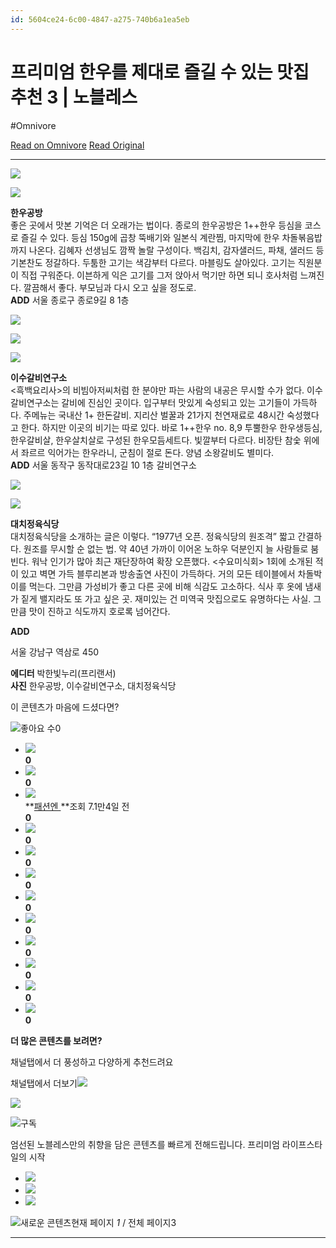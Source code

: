 ```yaml
---
id: 5604ce24-6c00-4847-a275-740b6a1ea5eb
---
```


# 프리미엄 한우를 제대로 즐길 수 있는 맛집 추천 3 | 노블레스
#Omnivore
 
[Read on Omnivore](https://omnivore.app/me/https-v-daum-net-v-7-v-hr-ij-a-8-nl-192a3b9febd)
[Read Original](https://v.daum.net/v/7VHrIjA8nl)
 
---

![](https://proxy-prod.omnivore-image-cache.app/658x0,stPYCjUhpmU1c1jaFRAOeun67OCX3h7N4D9jg4EgumiQ/https://img1.daumcdn.net/thumb/R658x0.q70/?fname=https://t1.daumcdn.net/news/202410/16/noblesse/20241016104224013yjci.jpg)

![](https://proxy-prod.omnivore-image-cache.app/658x0,s39twk8aIw0SuJv2x2gb4R8-fVmGBNtgIR5oi0P2rUw8/https://img2.daumcdn.net/thumb/R658x0.q70/?fname=https://t1.daumcdn.net/news/202410/16/noblesse/20241016104224405tava.jpg)

**한우공방**  
좋은 곳에서 맛본 기억은 더 오래가는 법이다. 종로의 한우공방은 1++한우 등심을 코스로 즐길 수 있다. 등심 150g에 곱창 뚝배기와 일본식 계란찜, 마지막에 한우 차돌볶음밥까지 나온다. 김혜자 선생님도 깜짝 놀랄 구성이다. 백김치, 감자샐러드, 파채, 샐러드 등 기본찬도 정갈하다. 두툼한 고기는 색감부터 다르다. 마블링도 살아있다. 고기는 직원분이 직접 구워준다. 이븐하게 익은 고기를 그저 앉아서 먹기만 하면 되니 호사처럼 느껴진다. 깔끔해서 좋다. 부모님과 다시 오고 싶을 정도로.  
**ADD** 서울 종로구 종로9길 8 1층  

![](https://proxy-prod.omnivore-image-cache.app/658x0,sNJw_icDbtzHW7pVG5ND6gxFOHAEAe7DLOq7sAyRpIUE/https://img1.daumcdn.net/thumb/R658x0.q70/?fname=https://t1.daumcdn.net/news/202410/16/noblesse/20241016104223795fpov.jpg)

![](https://proxy-prod.omnivore-image-cache.app/658x0,s9kzRQyqGtg4YsPUYedFHwphegM87aq4geCbtrcE_doE/https://img4.daumcdn.net/thumb/R658x0.q70/?fname=https://t1.daumcdn.net/news/202410/16/noblesse/20241016104224602uirr.jpg)

![](https://proxy-prod.omnivore-image-cache.app/658x0,sxBBziknLhR0ZiLfNQ11XsXvokifAvGwidMNCiY4jNB8/https://img3.daumcdn.net/thumb/R658x0.q70/?fname=https://t1.daumcdn.net/news/202410/16/noblesse/20241016104224782uuvi.jpg)

**이수갈비연구소**  
<흑백요리사>의 비빔아저씨처럼 한 분야만 파는 사람의 내공은 무시할 수가 없다. 이수갈비연구소는 갈비에 진심인 곳이다. 입구부터 맛있게 숙성되고 있는 고기들이 가득하다. 주메뉴는 국내산 1+ 한돈갈비. 지리산 벌꿀과 21가지 천연재료로 48시간 숙성했다고 한다. 하지만 이곳의 비기는 따로 있다. 바로 1++한우 no. 8,9 투뿔한우 한우생등심, 한우갈비살, 한우살치살로 구성된 한우모듬세트다. 빛깔부터 다르다. 비장탄 참숯 위에서 좌르르 익어가는 한우라니, 군침이 절로 돈다. 양념 소왕갈비도 별미다.  
**ADD** 서울 동작구 동작대로23길 10 1층 갈비연구소  

![](https://proxy-prod.omnivore-image-cache.app/658x0,sS9IJbsAy-8UHv8D6FoudH-SVLpY4pj69UY9sfU5UEdU/https://img4.daumcdn.net/thumb/R658x0.q70/?fname=https://t1.daumcdn.net/news/202410/16/noblesse/20241016104224995plsd.jpg)

![](https://proxy-prod.omnivore-image-cache.app/658x0,s3o57UtvaMBNdxzz_GAwcAzkZjacHXytTB31EzmwkQ3w/https://img2.daumcdn.net/thumb/R658x0.q70/?fname=https://t1.daumcdn.net/news/202410/16/noblesse/20241016104225222gwmt.jpg)

**대치정육식당**  
대치정육식당을 소개하는 글은 이렇다. “1977년 오픈. 정육식당의 원조격” 짧고 간결하다. 원조를 무시할 순 없는 법. 약 40년 가까이 이어온 노하우 덕분인지 늘 사람들로 붐빈다. 워낙 인기가 많아 최근 재단장하여 확장 오픈했다. <수요미식회> 1회에 소개된 적이 있고 벽면 가득 블루리본과 방송출연 사진이 가득하다. 거의 모든 테이블에서 차돌박이를 먹는다. 그만큼 가성비가 좋고 다른 곳에 비해 식감도 고소하다. 식사 후 옷에 냄새가 짙게 밸지라도 또 가고 싶은 곳. 재미있는 건 미역국 맛집으로도 유명하다는 사실. 그만큼 맛이 진하고 식도까지 호로록 넘어간다.

**ADD**

 서울 강남구 역삼로 450

**에디터** 박한빛누리(프리랜서)  
**사진** 한우공방, 이수갈비연구소, 대치정육식당

이 콘텐츠가 마음에 드셨다면?

![](https://proxy-prod.omnivore-image-cache.app/0x0,sGXRxQUzD7Bpwwvl8aTaF5VZwYynS1mgJF4dJrsyNdsc/https://t1.daumcdn.net/media/common/contentsview_2024/ico_contents_241008.svg)좋아요 수0

* [![](https://proxy-prod.omnivore-image-cache.app/0x0,smVO_GGxw8naQBkAGM14YXJvPBjYtoiFAn4yO9_74u9w/https://t1.daumcdn.net/media/common/contentsview_2024/ico_noimage.svg)](https://v.daum.net/channel/3158)  
**0**
* [![](https://proxy-prod.omnivore-image-cache.app/0x0,smVO_GGxw8naQBkAGM14YXJvPBjYtoiFAn4yO9_74u9w/https://t1.daumcdn.net/media/common/contentsview_2024/ico_noimage.svg)](https://v.daum.net/channel/2249)  
**0**
* [![](https://proxy-prod.omnivore-image-cache.app/0x0,smVO_GGxw8naQBkAGM14YXJvPBjYtoiFAn4yO9_74u9w/https://t1.daumcdn.net/media/common/contentsview_2024/ico_noimage.svg)](https://v.daum.net/channel/2107)  
**[패션엔 ](https://v.daum.net/channel/2107)**조회 7.1만4일 전  
**0**
* [![](https://proxy-prod.omnivore-image-cache.app/0x0,smVO_GGxw8naQBkAGM14YXJvPBjYtoiFAn4yO9_74u9w/https://t1.daumcdn.net/media/common/contentsview_2024/ico_noimage.svg)](https://v.daum.net/channel/550569)  
**0**
* [![](https://proxy-prod.omnivore-image-cache.app/0x0,smVO_GGxw8naQBkAGM14YXJvPBjYtoiFAn4yO9_74u9w/https://t1.daumcdn.net/media/common/contentsview_2024/ico_noimage.svg)](https://v.daum.net/channel/2041)  
**0**
* [![](https://proxy-prod.omnivore-image-cache.app/0x0,smVO_GGxw8naQBkAGM14YXJvPBjYtoiFAn4yO9_74u9w/https://t1.daumcdn.net/media/common/contentsview_2024/ico_noimage.svg)](https://v.daum.net/channel/550597)  
**0**
* [![](https://proxy-prod.omnivore-image-cache.app/0x0,smVO_GGxw8naQBkAGM14YXJvPBjYtoiFAn4yO9_74u9w/https://t1.daumcdn.net/media/common/contentsview_2024/ico_noimage.svg)](https://v.daum.net/channel/550552)  
**0**
* [![](https://proxy-prod.omnivore-image-cache.app/0x0,smVO_GGxw8naQBkAGM14YXJvPBjYtoiFAn4yO9_74u9w/https://t1.daumcdn.net/media/common/contentsview_2024/ico_noimage.svg)](https://v.daum.net/channel/550757)  
**0**
* [![](https://proxy-prod.omnivore-image-cache.app/0x0,smVO_GGxw8naQBkAGM14YXJvPBjYtoiFAn4yO9_74u9w/https://t1.daumcdn.net/media/common/contentsview_2024/ico_noimage.svg)](https://v.daum.net/channel/550742)  
**0**
* [![](https://proxy-prod.omnivore-image-cache.app/0x0,smVO_GGxw8naQBkAGM14YXJvPBjYtoiFAn4yO9_74u9w/https://t1.daumcdn.net/media/common/contentsview_2024/ico_noimage.svg)](https://v.daum.net/channel/3088)  
**0**
* [![](https://proxy-prod.omnivore-image-cache.app/0x0,smVO_GGxw8naQBkAGM14YXJvPBjYtoiFAn4yO9_74u9w/https://t1.daumcdn.net/media/common/contentsview_2024/ico_noimage.svg)](https://v.daum.net/channel/340976)  
**0**
* [![](https://proxy-prod.omnivore-image-cache.app/0x0,smVO_GGxw8naQBkAGM14YXJvPBjYtoiFAn4yO9_74u9w/https://t1.daumcdn.net/media/common/contentsview_2024/ico_noimage.svg)](https://v.daum.net/channel/3115)  
**0**

**더 많은 콘텐츠를 보려면?**

채널탭에서 더 풍성하고 다양하게 추천드려요

채널탭에서 더보기![](https://proxy-prod.omnivore-image-cache.app/0x0,sGXRxQUzD7Bpwwvl8aTaF5VZwYynS1mgJF4dJrsyNdsc/https://t1.daumcdn.net/media/common/contentsview_2024/ico_contents_241008.svg)

[![](https://proxy-prod.omnivore-image-cache.app/0x0,smVO_GGxw8naQBkAGM14YXJvPBjYtoiFAn4yO9_74u9w/https://t1.daumcdn.net/media/common/contentsview_2024/ico_noimage.svg)](https://v.daum.net/channel/3015)

![](https://proxy-prod.omnivore-image-cache.app/0x0,sGXRxQUzD7Bpwwvl8aTaF5VZwYynS1mgJF4dJrsyNdsc/https://t1.daumcdn.net/media/common/contentsview_2024/ico_contents_241008.svg)구독

엄선된 노블레스만의 취향을 담은 콘텐츠를 빠르게 전해드립니다. 프리미엄 라이프스타일의 시작

* [![](https://proxy-prod.omnivore-image-cache.app/0x0,spwo0Ee8a5d6v2AA6iH_eEAe81yl2e9qrMtUDneY3BHw/https://t1.daumcdn.net/media/common/noimage/ico_noimage_l.png)](https://v.daum.net/v/ZVLm1cj4Nf?vfrom%5Farea=channel%5Franking)
* [![](https://proxy-prod.omnivore-image-cache.app/0x0,spwo0Ee8a5d6v2AA6iH_eEAe81yl2e9qrMtUDneY3BHw/https://t1.daumcdn.net/media/common/noimage/ico_noimage_l.png)](https://v.daum.net/v/ftH1jvTNNb?vfrom%5Farea=channel%5Franking)
* [![](https://proxy-prod.omnivore-image-cache.app/0x0,spwo0Ee8a5d6v2AA6iH_eEAe81yl2e9qrMtUDneY3BHw/https://t1.daumcdn.net/media/common/noimage/ico_noimage_l.png)](https://v.daum.net/v/y9x7f42Xnv?vfrom%5Farea=channel%5Franking)

![](https://proxy-prod.omnivore-image-cache.app/0x0,sGXRxQUzD7Bpwwvl8aTaF5VZwYynS1mgJF4dJrsyNdsc/https://t1.daumcdn.net/media/common/contentsview_2024/ico_contents_241008.svg)새로운 콘텐츠현재 페이지 _1_ / 전체 페이지3

---